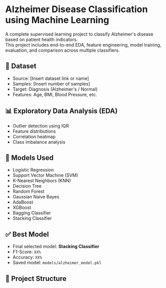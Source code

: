 # Alzheimer Disease Classification using Machine Learning

A complete supervised learning project to classify Alzheimer's disease based on patient health indicators.  
This project includes end-to-end EDA, feature engineering, model training, evaluation, and comparison across multiple classifiers.

## 💾 Dataset
- Source: [Insert dataset link or name]
- Samples: [Insert number of samples]
- Target: Diagnosis (Alzheimer's / Normal)
- Features: Age, BMI, Blood Pressure, etc.

## 📊 Exploratory Data Analysis (EDA)
- Outlier detection using IQR
- Feature distributions
- Correlation heatmap
- Class imbalance analysis

## 🧠 Models Used
- Logistic Regression  
- Support Vector Machine (SVM)  
- K-Nearest Neighbors (KNN)  
- Decision Tree  
- Random Forest  
- Gaussian Naive Bayes  
- AdaBoost  
- XGBoost  
- Bagging Classifier  
- Stacking Classifier  

## ✅ Best Model
- Final selected model: **Stacking Classifier**
- F1-Score: `XX%`
- Accuracy: `XX%`
- Saved model: `models/alzheimer_model.pkl`

## 📁 Project Structure
